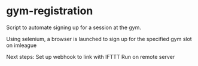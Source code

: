 # gym-registration

Script to automate signing up for a session at the gym.

Using selenium, a browser is launched to sign up for the specified gym slot on imleague

Next steps: 
Set up webhook to link with IFTTT
Run on remote server